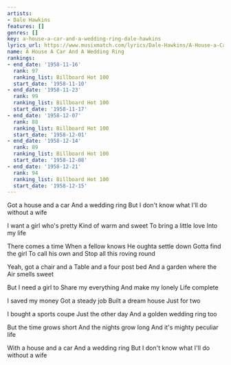 ```yaml
---
artists:
- Dale Hawkins
features: []
genres: []
key: a-house-a-car-and-a-wedding-ring-dale-hawkins
lyrics_url: https://www.musixmatch.com/lyrics/Dale-Hawkins/A-House-a-Car-and-a-Wedding-Ring
name: A House A Car And A Wedding Ring
rankings:
- end_date: '1958-11-16'
  rank: 97
  ranking_list: Billboard Hot 100
  start_date: '1958-11-10'
- end_date: '1958-11-23'
  rank: 99
  ranking_list: Billboard Hot 100
  start_date: '1958-11-17'
- end_date: '1958-12-07'
  rank: 88
  ranking_list: Billboard Hot 100
  start_date: '1958-12-01'
- end_date: '1958-12-14'
  rank: 89
  ranking_list: Billboard Hot 100
  start_date: '1958-12-08'
- end_date: '1958-12-21'
  rank: 94
  ranking_list: Billboard Hot 100
  start_date: '1958-12-15'
---
```

Got a house and a car
And a wedding ring
But I don't know what
I'll do without a wife

I want a girl who's pretty
Kind of warm and sweet
To bring a little love
Into my life

There comes a time
When a fellow knows
He oughta settle down
Gotta find the girl
To call his own and
Stop all this roving round

Yeah, got a chair and a
Table and a four post bed
And a garden where the
Air smells sweet

But I need a girl to
Share my everything
And make my lonely
Life complete

I saved my money
Got a steady job
Built a dream house
Just for two

I bought a sports coupe
Just the other day
And a golden wedding ring too

But the time grows short
And the nights grow long
And it's mighty peculiar life

With a house and a car
And a wedding ring
But I don't know what
I'll do without a wife
